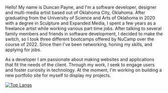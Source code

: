 Hello! My name is Duncan Payne, and I'm a software developer, designer and multi-media artist based out of Oklahoma City, Oklahoma. After graduating from the University of Science and Arts of Oklahoma in 2020 with a degree in Sculpture and Expanded Media, I spent a few years as a freelance artist while working various part time jobs. After talking to several family members and friends in software development, I decided to make the switch, so I took three different bootcamps offered by NuCamp over the course of 2022. Since then I've been networking, honing my skills, and applying for jobs.

As a developer I am passionate about making websites and applications that fit the needs of the client. Through my work, I seek to engage users and foster curiosity in technology. At the moment, I'm working on building a new portfolio site for myself to display my projects.


[![Top Langs](https://github-readme-stats.vercel.app/api/top-langs/?username=OnlyDuncan)](https://github.com/anuraghazra/github-readme-stats)
